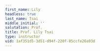 ```yaml
---
first_name: Lily
headless: true
last_name: Tsai
middle_initial: ''
salutation: Prof.
title: Prof. Lily Tsai
type: instructor
uid: 1af351d5-3d51-d94f-220f-85ccfe26a93d
---
```

